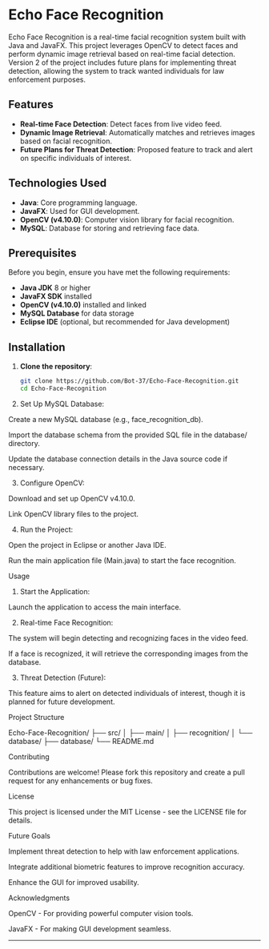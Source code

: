 # Echo Face Recognition

Echo Face Recognition is a real-time facial recognition system built with Java and JavaFX. This project leverages OpenCV to detect faces and perform dynamic image retrieval based on real-time facial detection. Version 2 of the project includes future plans for implementing threat detection, allowing the system to track wanted individuals for law enforcement purposes.

## Features

- **Real-time Face Detection**: Detect faces from live video feed.
- **Dynamic Image Retrieval**: Automatically matches and retrieves images based on facial recognition.
- **Future Plans for Threat Detection**: Proposed feature to track and alert on specific individuals of interest.

## Technologies Used

- **Java**: Core programming language.
- **JavaFX**: Used for GUI development.
- **OpenCV (v4.10.0)**: Computer vision library for facial recognition.
- **MySQL**: Database for storing and retrieving face data.

## Prerequisites

Before you begin, ensure you have met the following requirements:

- **Java JDK** 8 or higher
- **JavaFX SDK** installed
- **OpenCV (v4.10.0)** installed and linked
- **MySQL Database** for data storage
- **Eclipse IDE** (optional, but recommended for Java development)

## Installation

1. **Clone the repository**:
   ```bash
   git clone https://github.com/Bot-37/Echo-Face-Recognition.git
   cd Echo-Face-Recognition

2. Set Up MySQL Database:

Create a new MySQL database (e.g., face_recognition_db).

Import the database schema from the provided SQL file in the database/ directory.

Update the database connection details in the Java source code if necessary.



3. Configure OpenCV:

Download and set up OpenCV v4.10.0.

Link OpenCV library files to the project.



4. Run the Project:

Open the project in Eclipse or another Java IDE.

Run the main application file (Main.java) to start the face recognition.




Usage

1. Start the Application:

Launch the application to access the main interface.



2. Real-time Face Recognition:

The system will begin detecting and recognizing faces in the video feed.

If a face is recognized, it will retrieve the corresponding images from the database.



3. Threat Detection (Future):

This feature aims to alert on detected individuals of interest, though it is planned for future development.




Project Structure

Echo-Face-Recognition/
├── src/
│   ├── main/
│   ├── recognition/
│   └── database/
├── database/
└── README.md

Contributing

Contributions are welcome! Please fork this repository and create a pull request for any enhancements or bug fixes.

License

This project is licensed under the MIT License - see the LICENSE file for details.

Future Goals

Implement threat detection to help with law enforcement applications.

Integrate additional biometric features to improve recognition accuracy.

Enhance the GUI for improved usability.


Acknowledgments

OpenCV - For providing powerful computer vision tools.

JavaFX - For making GUI development seamless.


---

